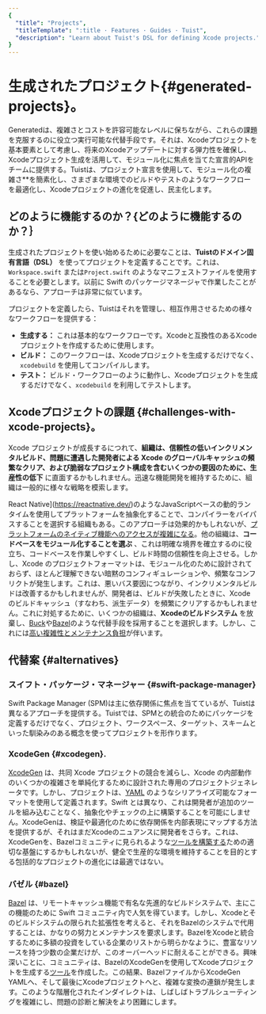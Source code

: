 ```yaml
---
{
  "title": "Projects",
  "titleTemplate": ":title · Features · Guides · Tuist",
  "description": "Learn about Tuist's DSL for defining Xcode projects."
}
---
```

# 生成されたプロジェクト{#generated-projects}。

Generatedは、複雑さとコストを許容可能なレベルに保ちながら、これらの課題を克服するのに役立つ実行可能な代替手段です。それは、Xcodeプロジェクトを基本要素として考慮し、将来のXcodeアップデートに対する弾力性を確保し、Xcodeプロジェクト生成を活用して、モジュール化に焦点を当てた宣言的APIをチームに提供する。Tuistは、プロジェクト宣言を使用して、モジュール化の複雑さ**を簡素化し、さまざまな環境でのビルドやテストのようなワークフローを最適化し、Xcodeプロジェクトの進化を促進し、民主化します。

## どのように機能するのか？{どのように機能するのか？｝

生成されたプロジェクトを使い始めるために必要なことは、**Tuistのドメイン固有言語（DSL）**
を使ってプロジェクトを定義することです。これは、`Workspace.swift` または`Project.swift`
のようなマニフェストファイルを使用することを必要とします。以前に Swift のパッケージマネージャで作業したことがあるなら、アプローチは非常に似ています。

プロジェクトを定義したら、Tuistはそれを管理し、相互作用させるための様々なワークフローを提供する：

- **生成する：** これは基本的なワークフローです。Xcodeと互換性のあるXcodeプロジェクトを作成するために使用します。
- **<LocalizedLink href="/guides/features/build">ビルド</LocalizedLink>：**
  このワークフローは、Xcodeプロジェクトを生成するだけでなく、`xcodebuild` を使用してコンパイルします。
- **<LocalizedLink href="/guides/features/test">テスト</LocalizedLink>：**
  ビルド・ワークフローのように動作し、Xcodeプロジェクトを生成するだけでなく、`xcodebuild` を利用してテストします。

## Xcodeプロジェクトの課題 {#challenges-with-xcode-projects}。

Xcode プロジェクトが成長するにつれて、**組織は、信頼性の低いインクリメンタルビルド、問題に遭遇した開発者による Xcode
のグローバルキャッシュの頻繁なクリア、および脆弱なプロジェクト構成を含むいくつかの要因のために、生産性の低下**
に直面するかもしれません。迅速な機能開発を維持するために、組織は一般的に様々な戦略を模索します。

React
Native](https://reactnative.dev/)のようなJavaScriptベースの動的ランタイムを使用してプラットフォームを抽象化することで、コンパイラーをバイパスすることを選択する組織もある。このアプローチは効果的かもしれないが、[プラットフォームのネイティブ機能へのアクセスが複雑になる](https://shopify.engineering/building-app-clip-react-native)。他の組織は、**コードベースをモジュール化することを選ぶ**
、これは明確な境界を確立するのに役立ち、コードベースを作業しやすくし、ビルド時間の信頼性を向上させる。しかし、Xcode
のプロジェクトフォーマットは、モジュール化のために設計されておらず、ほとんど理解できない暗黙のコンフィギュレーションや、頻繁なコンフリクトが発生します。これは、悪いバス要因につながり、インクリメンタルビルドは改善するかもしれませんが、開発者は、ビルドが失敗したときに、Xcode
のビルドキャッシュ（すなわち、派生データ）を頻繁にクリアするかもしれません。これに対処するために、いくつかの組織は、**Xcodeのビルドシステム**
を放棄し、[Buck](https://buck.build/)や[Bazel](https://bazel.build/)のような代替手段を採用することを選択します。しかし、これには[高い複雑性とメンテナンス負担](https://bazel.build/migrate/xcode)が伴います。


## 代替案 {#alternatives}

### スイフト・パッケージ・マネージャー {#swift-package-manager}

Swift Package Manager
(SPM)は主に依存関係に焦点を当てているが、Tuistは異なるアプローチを提供する。Tuistでは、SPMとの統合のためにパッケージを定義するだけでなく、プロジェクト、ワークスペース、ターゲット、スキームといった馴染みのある概念を使ってプロジェクトを形作ります。

### XcodeGen {#xcodegen}.

[XcodeGen](https://github.com/yonaskolb/XcodeGen) は、共同 Xcode プロジェクトの競合を減らし、Xcode
の内部動作のいくつかの複雑さを単純化するために設計された専用のプロジェクトジェネレータです。しかし、プロジェクトは、[YAML](https://yaml.org/)
のようなシリアライズ可能なフォーマットを使用して定義されます。Swift
とは異なり、これは開発者が追加のツールを組み込むことなく、抽象化やチェックの上に構築することを可能にしません。XcodeGenは、検証や最適化のために依存関係を内部表現にマップする方法を提供するが、それはまだXcodeのニュアンスに開発者をさらす。これは、XcodeGenを、Bazelコミュニティに見られるような[ツールを構築する](https://github.com/MobileNativeFoundation/rules_xcodeproj)ための適切な基盤にするかもしれないが、健全で生産的な環境を維持することを目的とする包括的なプロジェクトの進化には最適ではない。

### バゼル {#bazel}

[Bazel](https://bazel.build) は、リモートキャッシュ機能で有名な先進的なビルドシステムで、主にこの機能のために Swift
コミュニティ内で人気を得ています。しかし、Xcodeとそのビルドシステムの限られた拡張性を考えると、それをBazelのシステムで代用することは、かなりの努力とメンテナンスを要求します。BazelをXcodeと統合するために多額の投資をしている企業のリストから明らかなように、豊富なリソースを持つ少数の企業だけが、このオーバーヘッドに耐えることができる。興味深いことに、コミュニティは、BazelのXcodeGenを使用してXcodeプロジェクトを生成する[ツール](https://github.com/MobileNativeFoundation/rules_xcodeproj)を作成した。この結果、BazelファイルからXcodeGen
YAMLへ、そして最後にXcodeプロジェクトへと、複雑な変換の連鎖が発生します。このような階層化されたインダイレクトは、しばしばトラブルシューティングを複雑にし、問題の診断と解決をより困難にします。
